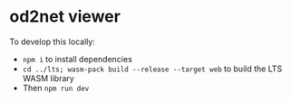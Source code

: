 # od2net viewer

To develop this locally:

- `npm i` to install dependencies
- `cd ../lts; wasm-pack build --release --target web` to build the LTS WASM library
- Then `npm run dev`
